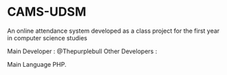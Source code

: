 # CAMS-UDSM

An online attendance system developed as a class project for the first year in computer science studies 

Main Developer : @Thepurplebull
Other Developers : 


Main Language PHP.